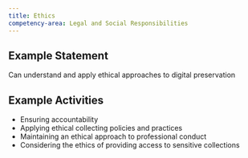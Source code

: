 ```yaml
---
title: Ethics
competency-area: Legal and Social Responsibilities
---
```

## Example Statement

Can understand and apply ethical approaches to digital preservation	

## Example Activities

* Ensuring accountability
* Applying ethical collecting policies and practices
* Maintaining an ethical approach to professional conduct
* Considering the ethics of providing access to sensitive collections
